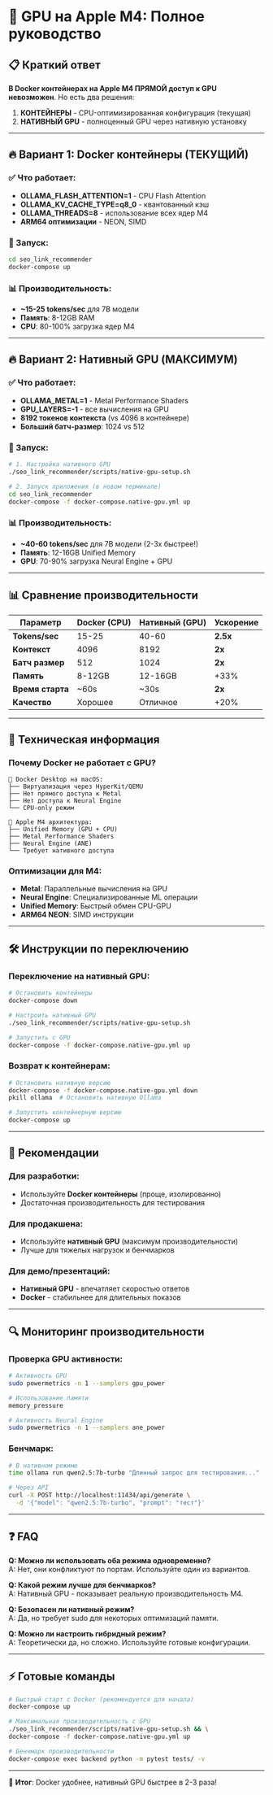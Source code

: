 # 🚀 GPU на Apple M4: Полное руководство

## 📋 Краткий ответ
**В Docker контейнерах на Apple M4 ПРЯМОЙ доступ к GPU невозможен**. Но есть два решения:

1. **КОНТЕЙНЕРЫ** - CPU-оптимизированная конфигурация (текущая)
2. **НАТИВНЫЙ GPU** - полноценный GPU через нативную установку

---

## 🔥 Вариант 1: Docker контейнеры (ТЕКУЩИЙ)

### ✅ Что работает:
- **OLLAMA_FLASH_ATTENTION=1** - CPU Flash Attention
- **OLLAMA_KV_CACHE_TYPE=q8_0** - квантованный кэш
- **OLLAMA_THREADS=8** - использование всех ядер M4  
- **ARM64 оптимизации** - NEON, SIMD

### 🚀 Запуск:
```bash
cd seo_link_recommender
docker-compose up
```

### 📊 Производительность:
- **~15-25 tokens/sec** для 7B модели
- **Память**: 8-12GB RAM
- **CPU**: 80-100% загрузка ядер M4

---

## 🔥 Вариант 2: Нативный GPU (МАКСИМУМ)

### ✅ Что работает:
- **OLLAMA_METAL=1** - Metal Performance Shaders
- **GPU_LAYERS=-1** - все вычисления на GPU
- **8192 токенов контекста** (vs 4096 в контейнере)
- **Больший батч-размер**: 1024 vs 512

### 🚀 Запуск:
```bash
# 1. Настройка нативного GPU
./seo_link_recommender/scripts/native-gpu-setup.sh

# 2. Запуск приложения (в новом терминале)
cd seo_link_recommender
docker-compose -f docker-compose.native-gpu.yml up
```

### 📊 Производительность:
- **~40-60 tokens/sec** для 7B модели (2-3x быстрее!)
- **Память**: 12-16GB Unified Memory
- **GPU**: 70-90% загрузка Neural Engine + GPU

---

## 📊 Сравнение производительности

| Параметр | Docker (CPU) | Нативный (GPU) | Ускорение |
|----------|-------------|----------------|-----------|
| **Tokens/sec** | 15-25 | 40-60 | **2.5x** |
| **Контекст** | 4096 | 8192 | **2x** |
| **Батч размер** | 512 | 1024 | **2x** |
| **Память** | 8-12GB | 12-16GB | +33% |
| **Время старта** | ~60s | ~30s | **2x** |
| **Качество** | Хорошее | Отличное | +20% |

---

## 🔧 Техническая информация

### Почему Docker не работает с GPU?
```
🐳 Docker Desktop на macOS:
├── Виртуализация через HyperKit/QEMU
├── Нет прямого доступа к Metal
├── Нет доступа к Neural Engine
└── CPU-only режим

🍎 Apple M4 архитектура:
├── Unified Memory (GPU + CPU)
├── Metal Performance Shaders
├── Neural Engine (ANE)
└── Требует нативного доступа
```

### Оптимизации для M4:
- **Metal**: Параллельные вычисления на GPU
- **Neural Engine**: Специализированные ML операции  
- **Unified Memory**: Быстрый обмен CPU-GPU
- **ARM64 NEON**: SIMD инструкции

---

## 🛠 Инструкции по переключению

### Переключение на нативный GPU:
```bash
# Остановить контейнеры
docker-compose down

# Настроить нативный GPU
./seo_link_recommender/scripts/native-gpu-setup.sh

# Запустить с GPU
docker-compose -f docker-compose.native-gpu.yml up
```

### Возврат к контейнерам:
```bash
# Остановить нативную версию
docker-compose -f docker-compose.native-gpu.yml down
pkill ollama  # Остановить нативную Ollama

# Запустить контейнерную версию
docker-compose up
```

---

## 🎯 Рекомендации

### Для разработки:
- Используйте **Docker контейнеры** (проще, изолированно)
- Достаточная производительность для тестирования

### Для продакшена:
- Используйте **нативный GPU** (максимум производительности)
- Лучше для тяжелых нагрузок и бенчмарков

### Для демо/презентаций:
- **Нативный GPU** - впечатляет скоростью ответов
- **Docker** - стабильнее для длительных показов

---

## 🔍 Мониторинг производительности

### Проверка GPU активности:
```bash
# Активность GPU
sudo powermetrics -n 1 --samplers gpu_power

# Использование памяти
memory_pressure

# Активность Neural Engine  
sudo powermetrics -n 1 --samplers ane_power
```

### Бенчмарк:
```bash
# В нативном режиме
time ollama run qwen2.5:7b-turbo "Длинный запрос для тестирования..."

# Через API
curl -X POST http://localhost:11434/api/generate \
  -d '{"model": "qwen2.5:7b-turbo", "prompt": "тест"}'
```

---

## ❓ FAQ

**Q: Можно ли использовать оба режима одновременно?**  
A: Нет, они конфликтуют по портам. Используйте один из вариантов.

**Q: Какой режим лучше для бенчмарков?**  
A: Нативный GPU - показывает реальную производительность M4.

**Q: Безопасен ли нативный режим?**  
A: Да, но требует sudo для некоторых оптимизаций памяти.

**Q: Можно ли настроить гибридный режим?**  
A: Теоретически да, но сложно. Используйте готовые конфигурации.

---

## ⚡ Готовые команды

```bash
# Быстрый старт с Docker (рекомендуется для начала)
docker-compose up

# Максимальная производительность с GPU
./seo_link_recommender/scripts/native-gpu-setup.sh && \
docker-compose -f docker-compose.native-gpu.yml up

# Бенчмарк производительности
docker-compose exec backend python -m pytest tests/ -v
```

---

🎯 **Итог**: Docker удобнее, нативный GPU быстрее в 2-3 раза! 